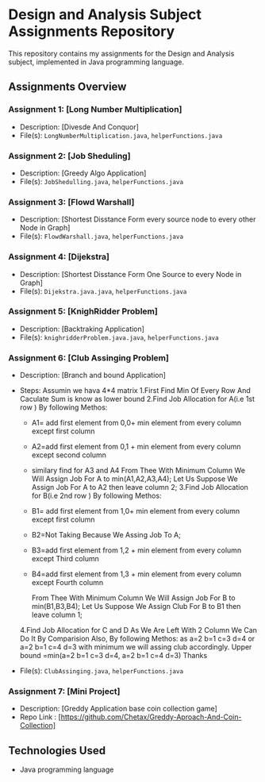 # Design and Analysis Subject Assignments Repository

This repository contains my assignments for the Design and Analysis subject, implemented in Java programming language.

## Assignments Overview

### Assignment 1: [Long Number Multiplication]

- Description: [Divesde And Conquor]
- File(s): `LongNumberMultiplication.java`, `helperFunctions.java`


### Assignment 2: [Job Sheduling]

- Description: [Greedy Algo Application]
- File(s): `JobShedulling.java`, `helperFunctions.java`

  
### Assignment 3: [Flowd Warshall]

- Description: [Shortest Disstance Form every source node  to every  other Node in Graph]
- File(s): `FlowdWarshall.java`, `helperFunctions.java`


### Assignment 4: [Dijekstra]

- Description: [Shortest Disstance Form One Source to every Node in Graph]
- File(s): `Dijekstra.java.java`, `helperFunctions.java`

  
### Assignment 5: [KnighRidder Problem]

- Description: [Backtraking Application]
- File(s): `knighridderProblem.java.java`, `helperFunctions.java`


### Assignment 6: [Club Assinging Problem]

- Description: [Branch and bound Application]
- Steps: Assumin we hava 4*4 matrix
  1.First Find Min Of Every Row And Caculate Sum is know as lower bound
  2.Find Job Allocation for A(i.e 1st row ) By following Methos:
     - A1= add first element from 0,0+ min element from every column  except first column
     - A2=add first element from 0,1 + min element from every column  except second column
     - similary find for A3 and A4
       From Thee With Minimum Column We Will Assign Job For A to min(A1,A2,A3,A4);
       Let Us Suppose We Assign Job For A to A2 then leave column 2;
  3.Find Job Allocation for B(i.e 2nd row ) By following Methos:
     - B1= add first element from 1,0+ min element from every column  except first column
     - B2=Not Taking Because We Assing Job To A;
     - B3=add first element from 1,2 + min element from every column  except Third column
     - B4=add first element from 1,3 + min element from every column  except Fourth column
    
       From Thee With Minimum Column We Will Assign Job For B to min(B1,B3,B4);
       Let Us Suppose We Assign Club For B to B1 then leave column 1;
       
  4.Find Job Allocation for C and D As We Are Left With 2 Column We Can Do It By Comparision Also, By following Methos:
    as a=2 b=1 c=3 d=4 or a=2 b=1 c=4 d=3
with minimum we will assing club accordingly.
Upper bound =min(a=2 b=1 c=3 d=4, a=2 b=1 c=4 d=3)
Thanks

- File(s): `ClubAssinging.java`, `helperFunctions.java`

### Assignment 7: [Mini Project]

- Description: [Greddy Application base coin collection game]
- Repo Link : [https://github.com/Chetax/Greddy-Aproach-And-Coin-Collection]


## Technologies Used

- Java programming language



